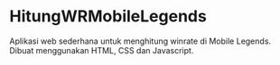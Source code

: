 # HitungWRMobileLegends
Aplikasi web sederhana untuk menghitung winrate di Mobile Legends. Dibuat menggunakan HTML, CSS dan Javascript.
